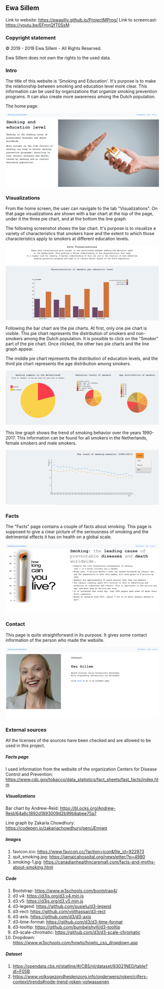 ## Ewa Sillem
Link to website: https://ewasilly.github.io/ProjectMProg/
Link to screencast: https://youtu.be/EFmnQfT0SsM

 ### Copyright statement

 © 2019 - 2019 Ewa Sillem - All Rights Reserved.

 Ewa Sillem does not own the rights to the used data.

### Intro
The title of this website is 'Smoking and Education'. It's purpose is to make the relationship between smoking and education level more clear. This information can be used by organizations that organize smoking prevention programs. It can also create more awareness among the Dutch population.

The home page:

![alt text](doc/home.PNG)

### Visualizations
From the home screen, the user can navigate to the tab "Visualizations". On that page visualizations are shown with a bar chart at the top of the page, under it the three pie chart, and at the bottom the line graph.

The following screenshot shows the bar chart. It's purpose is to visualize a variety of characteristics that smokers have and the extent to which those characteristics apply to smokers at different education levels.

![alt text](doc/bar.PNG)

Following the bar chart are the pie charts. At first, only one pie chart is visible. This pie chart represents the distribution of smokers and non-smokers among the Dutch population. It is possible to click on the "Smoker" part of the pie chart. Once clicked, the other two pie charts and the line graph appear.

The middle pie chart represents the distribution of education levels, and the third pie chart represents the age distribution among smokers.

![alt text](doc/pie-charts.PNG)

This line graph shows the trend of smoking behavior over the years 1990-2017. This information can be found for all smokers in the Netherlands, female smokers and male smokers.  

![alt text](doc/line.PNG)


### Facts
The "Facts" page contains a couple of facts about smoking. This page is supposed to give a clear picture of the seriousness of smoking and the detrimental effects it has on health on a global scale.

![alt text](doc/facts.PNG)

### Contact
This page is quite straightforward in its purpose. It gives some contact information of the person who made the website.

![alt text](doc/contact.PNG)


### External sources

All the licenses of the sources have been checked and are allowed to be used in this project.

##### Facts page
I used information from the website of the organization Centers for Disease Control and Prevention:  https://www.cdc.gov/tobacco/data_statistics/fact_sheets/fast_facts/index.htm

##### Visualizations
Bar chart by Andrew-Reid: https://bl.ocks.org/Andrew-Reid/64a6c1892d1893009d2b99b8abee75a7

Line graph by Zakaria Chowdhury:
https://codepen.io/zakariachowdhury/pen/JEmjwq

##### Images
1. favicon.ico: https://www.favicon.cc/?action=icon&file_id=922973
2. quit_smoking.jpg: https://jamaicahospital.org/newsletter/?p=4980
3. smoking-1.jpg: https://canadianhealthncaremall.com/facts-and-myths-about-smoking.html

##### Code
1. Bootstrap: https://www.w3schools.com/bootstrap4/
2. d3 v4: https://d3js.org/d3.v4.min.js
3. d3 v5: https://d3js.org/d3.v5.min.js
4. d3-legend: https://github.com/susielu/d3-legend
5. d3-rect: https://github.com/vijithassar/d3-rect
6. d3-axis: https://github.com/d3/d3-axis
7. d3-time-format: https://github.com/d3/d3-time-format
8. d3-tooltip: https://github.com/bumbeishvili/d3-tooltip
9. d3-scale-chromatic: https://github.com/d3/d3-scale-chromatic
10. Dropdown: https://www.w3schools.com/howto/howto_css_dropdown.asp

##### Dataset
1. https://opendata.cbs.nl/statline/#/CBS/nl/dataset/83021NED/table?dl=F05B
2. https://www.volksgezondheidenzorg.info/onderwerp/roken/cijfers-context/trends#node-trend-roken-volwassenen
